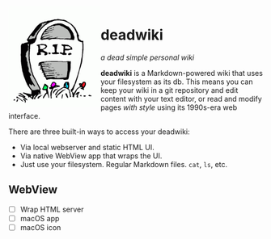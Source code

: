 <img src="./web/rip.gif" alt="R.I.P." height="200" align="left">

# deadwiki

_a dead simple personal wiki_

**deadwiki** is a Markdown-powered wiki that uses your filesystem as
its db. This means you can keep your wiki in a git repository and edit
content with your text editor, or read and modify pages _with style_
using its 1990s-era web interface.

There are three built-in ways to access your deadwiki:

- Via local webserver and static HTML UI.
- Via native WebView app that wraps the UI.
- Just use your filesystem. Regular Markdown files. `cat`, `ls`, etc.

## WebView

- [ ] Wrap HTML server
- [ ] macOS app
- [ ] macOS icon
